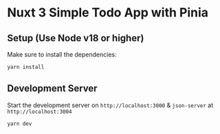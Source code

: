 # Nuxt 3 Simple Todo App with Pinia

## Setup (Use Node v18 or higher)

Make sure to install the dependencies:

```bash
yarn install
```

## Development Server

Start the development server on `http://localhost:3000` & `json-server` at `http://localhost:3004`

```bash
yarn dev
```
